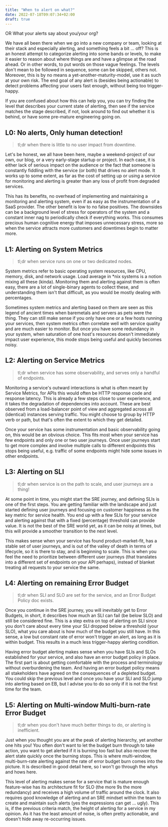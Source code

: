 ```yaml
---
title: "When to alert on what?"
date: 2022-07-18T09:07:34+02:00
draft: true
---
```


OR What your alerts say about you/your org?

<!--more-->
We have all been there when we go into a new company or team, looking at their stack and especially alerting, and something feels a bit ... off? This is an honest attempt to categorize alerting into some bands or levels, to make it easier to reason about where things are and have a glimpse at the road ahead. Or in other words, to put words on those vague feelings. The levels don't mean to be followed in sequence, some can be skipped, others not. Moreover, this is by no means a yet-another-maturity-model, use it as such at your own risk. The end goal of any alert is (besides being actionable) to detect problems affecting your users fast enough, without being too trigger-happy.

If you are confused about how this can help you, you can try finding the level that describes your current state of alerting, then see if the service matches the stage described, if not, look around to find out whether it is behind, or have some pre-mature engineering going on.

## L0: No alerts, Only human detection!

> tl;dr when there is little to no user impact from downtime.

Let's be honest, we all have been here, maybe a weekend-project of our own, our blog, or a very early-stage startup or project. In each case, it is either lack of serious impact on the audience or the fact that someone is constantly fiddling with the service (or both) that drives no alert mode. It works up to some extent, as far as the cost of setting up or using a service for monitoring and alerting is greater than any loss of profit from degraded services.

This has its benefits, no overhead of implementing and maintaining a monitoring and alerting system, even if as easy as the instrumentation of a SaaS provider. The other benefit is low to no false positives. The downsides can be a background level of stress for operators of the system and a constant inner nag to periodically check if everything works. This consumes precious human cognitive energy that imposes unnecessary stress, more so when the service attracts more customers and downtimes begin to matter more.

## L1: Alerting on System Metrics

> tl;dr when service runs on one or two dedicated nodes.

System metrics refer to basic operating system resources, like CPU, memory, disk, and network usage. Load average in *nix systems is a notion mixing all these (kinda). Monitoring them and alerting against them is often easy, there are a lot of single-binary agents to collect these, and understanding them isn't that difficult, as you would be mostly dealing with percentages.

Sometimes system metrics and alerting based on them are seen as this legend of ancient times when baremetals and servers as pets were the thing. They can still make sense if you only have one or a few hosts running your services, then system metrics often correlate well with service quality and are much easier to monitor. But once you have some redundancy in your system, when saturation of one host's resources doesn't immediately impact user experience, this mode stops being useful and quickly becomes noisy.

## L2: Alerting on Service Metrics

> tl;dr when service has some observability, and serves only a handful of endpoints.

Monitoring a service's outward interactions is what is often meant by Service Metrics, for APIs this would often be HTTP response code and response latency. This is already a few steps close to user experience, and it takes the degradation of dependencies into account. These are best observed from a load-balancer point of view and aggregated across all (identical) instances serving traffic. You might choose to group by HTTP verb or path, but that's often the extent to which they get detailed.

Once your service has some instrumentation and basic observability going on, this would be an obvious choice. This fits most when your service has few endpoints and only one or two user journeys. Once user journeys start to get more complex and involve multiple calls to different endpoints this stops being useful, e.g. traffic of some endpoints might hide some issues in other endpoints.

## L3: Alerting on SLI

> tl;dr when service is on the path to scale, and user journeys are a thing!

At some point in time, you might start the SRE journey, and defining SLIs is one of the first steps. You are getting familiar with the landscape and just started defining user journeys and focusing on customer happiness as the key metric for service health. You end up with a few SLIs for your service and alerting against that with a fixed (percentage) threshold can provide value. It is not the best of the SRE world yet, as it can be noisy at times, but this will provide a smoother transition to the next level.

This makes sense when your service has found product-market-fit, has a stable set of user journeys, and is out of the valley of death in terms of lifecycle, so it is there to stay, and is beginning to scale. This is when you feel the need to prioritize between different user journeys (that translates into a different set of endpoints on your API perhaps), instead of blanket treating all requests to your service the same.

## L4: Alerting on remaining Error Budget

> tl;dr when SLI and SLO are set for the service, and an Error Budget Policy doc exists.

Once you continue in the SRE journey, you will inevitably get to Error Budgets, in short, it describes how much an SLI can fail (be below SLO) and still be considered fine. This is a step extra on top of alerting on SLI since you don't care about every time your SLI dropped below a threshold (your SLO), what you care about is how much of the budget you still have. In this sense, a low but constant rate of error won't trigger an alert, as long as it is within budget. This results in a much less trigger-happy alerting condition.

Having error budget alerting makes sense when you have SLIs and SLOs established for your service, and also have an error budget policy in place. The first part is about getting comfortable with the process and terminology without overburdening the team. And having an error budget policy means all stakeholders have agreed on the consequences of a depleted budget. You could skip the previous level and once you have your SLI and SLO jump into alerting based on EB, but I advise you to do so only if it is not the first time for the team.

## L5: Alerting on Multi-window Multi-burn-rate Error Budget

> tl;dr when you don't have much better things to do, or alerting is inefficient.

Just when you thought you are at the peak of alerting hierarchy, yet another one hits you! You often don't want to let the budget burn through to take action, you want to get alerted if it is burning too fast but also recover the alert state quickly once the burning stops. This is where multi-window, multi-burn-rate alerting against the rate of error budget burn comes into the picture. It is described in good detail here, so I won't go through the whys and hows here.

This level of alerting makes sense for a service that is mature enough feature-wise has its architecture fit for SLO (the more 9s the more redundancy) and receives a high volume of traffic around the clock. It also requires good knowledge of alerting and an SRE mindset within the team to create and maintain such alerts (yes the expressions can get ... ugly). This is, if the previous criteria match, the height of alerting for a service in my opinion. As it has the least amount of noise, is often pretty actionable, and doesn't hide away re-occurring issues.
